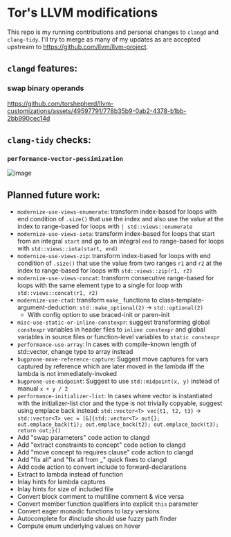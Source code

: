 # Tor's LLVM modifications

This repo is my running contributions and personal changes to `clangd` and `clang-tidy`. I'll try to merge as many of my updates as are accepted upstream to https://github.com/llvm/llvm-project.

## `clangd` features:

### swap binary operands

https://github.com/torshepherd/llvm-customizations/assets/49597791/778b35b9-0ab2-4378-b1bb-2bb990cec14d

## `clang-tidy` checks:

### `performance-vector-pessimization`

![image](https://github.com/torshepherd/llvm-customizations/assets/49597791/a6792592-53d0-46eb-9769-e1509bacc4b0)

## Planned future work:

- `modernize-use-views-enumerate`: transform index-based for loops with end condition of `.size()` that use the index and also use the value at the index to range-based for loops with `| std::views::enumerate`
- `modernize-use-views-iota`: transform index-based for loops that start from an integral `start` and go to an integral `end` to range-based for loops with `std::views::iota(start, end)`
- `modernize-use-views-zip`: transform index-based for loops with end condition of `.size()` that use the value from two ranges `r1` and `r2` at the index to range-based for loops with `std::views::zip(r1, r2)`
- `modernize-use-views-concat`: transform consecutive range-based for loops with the same element type to a single for loop with `std::views::concat(r1, r2)`
- `modernize-use-ctad`: transform `make_` functions to class-template-argument-deduction: `std::make_optional(2)` -> `std::optional(2)`
  - With config option to use braced-init or paren-init
- `misc-use-static-or-inline-constexpr`: suggest transforming global `constexpr` variables in header files to `inline constexpr` and global variables in source files or function-level variables to `static constexpr`
- `performance-use-array`: In cases with compile-known length of std::vector, change type to array instead
- `bugprone-move-reference-capture`: Suggest move captures for vars captured by reference which are later moved in the lambda iff the lambda is not immediately-invoked
- `bugprone-use-midpoint`: Suggest to use `std::midpoint(x, y)` instead of manual `x + y / 2`
- `performance-initializer-list`: In cases where vector is instantiated with the initializer-list ctor and the type is not trivially copyable, suggest using emplace back instead: `std::vector<T> vec{t1, t2, t3}` -> `std::vector<T> vec = [&]{std::vector<T> out{}; out.emplace_back(t1); out.emplace_back(t2); out.emplace_back(t3); return out;}()`
- Add "swap parameters" code action to clangd
- Add "extract constraints to concept" code action to clangd
- Add "move concept to requires clause" code action to clangd
- Add "fix all" and "fix all from _" quick fixes to clangd
- Add code action to convert include to forward-declarations
- Extract to lambda instead of function
- Inlay hints for lambda captures
- Inlay hints for size of included file
- Convert block comment to multiline comment & vice versa
- Convert member function qualifiers into explicit `this` parameter
- Convert eager monadic functions to lazy versions
- Autocomplete for #include should use fuzzy path finder
- Compute enum underlying values on hover
